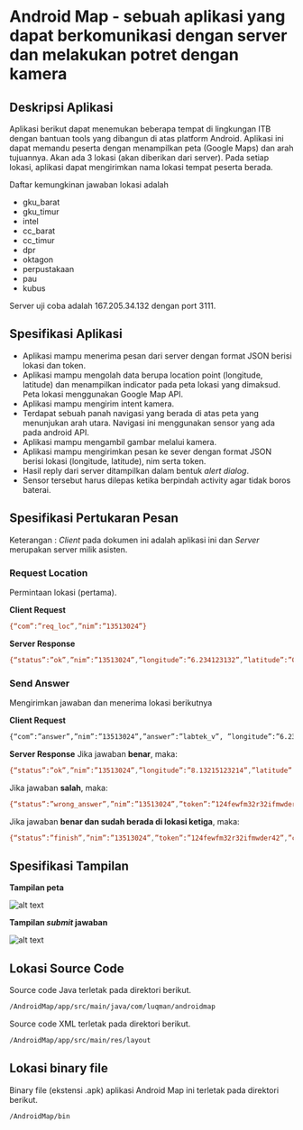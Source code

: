 # Android Map - sebuah aplikasi yang dapat berkomunikasi dengan server dan melakukan potret dengan kamera

## Deskripsi Aplikasi

Aplikasi berikut dapat menemukan beberapa tempat di lingkungan ITB dengan bantuan tools yang dibangun di atas platform Android. Aplikasi ini dapat memandu peserta dengan menampilkan peta (Google Maps) dan arah tujuannya. Akan ada 3 lokasi (akan diberikan dari server). Pada setiap lokasi, aplikasi dapat  mengirimkan nama lokasi tempat peserta berada. 

Daftar kemungkinan jawaban lokasi adalah

* gku_barat
* gku_timur
* intel
* cc_barat
* cc_timur
* dpr
* oktagon
* perpustakaan
* pau
* kubus

Server uji coba adalah 167.205.34.132 dengan port 3111.

## Spesifikasi Aplikasi

* Aplikasi mampu menerima pesan dari server dengan format JSON berisi lokasi dan token.
* Aplikasi mampu mengolah data berupa location point (longitude, latitude) dan menampilkan indicator pada peta lokasi yang dimaksud. Peta lokasi menggunakan Google Map API.
* Aplikasi mampu mengirim intent kamera.
* Terdapat sebuah panah navigasi yang berada di atas peta yang menunjukan arah utara. Navigasi ini menggunakan sensor yang ada pada android API.
* Aplikasi mampu mengambil gambar melalui kamera.
* Aplikasi mampu mengirimkan pesan ke sever dengan format JSON berisi lokasi (longitude, latitude), nim serta token.
* Hasil reply dari server ditampilkan dalam bentuk *alert dialog*.
* Sensor tersebut harus dilepas ketika berpindah activity agar tidak boros baterai.


## Spesifikasi Pertukaran Pesan
Keterangan : *Client* pada dokumen ini adalah aplikasi ini dan *Server* merupakan server milik asisten.
### Request Location
Permintaan lokasi (pertama).

**Client Request**
```sh
{“com”:”req_loc”,”nim”:”13513024”}
```
**Server Response** 
```sh
{“status”:”ok”,”nim”:”13513024”,”longitude”:”6.234123132”,”latitude”:”0.1234123412”,”token”:”21nu2f2n3rh23diefef23hr23ew”}
```
### Send Answer
Mengirimkan jawaban dan menerima lokasi berikutnya

**Client Request**
```sh
{“com”:”answer”,”nim”:”13513024”,”answer”:”labtek_v”, ”longitude”:”6.234123132”,”latitude”:”0.1234123412”,”token”:”21nu2f2n3rh23diefef23hr23ew”}
```
**Server Response**
Jika jawaban **benar**, maka:
```sh
{“status”:”ok”,”nim”:”13513024”,”longitude”:”8.13215123214”,”latitude”:”9.1234123412”,”token”:”124fewfm32r32ifmwder42”}
```
Jika jawaban **salah**, maka:
```sh
{“status”:”wrong_answer”,”nim”:”13513024”,”token”:”124fewfm32r32ifmwder42”}
```
Jika jawaban **benar dan sudah berada di lokasi ketiga**, maka:
```sh
{“status”:”finish”,”nim”:”13513024”,”token”:”124fewfm32r32ifmwder42”,”check”:1}
```
## Spesifikasi Tampilan
**Tampilan peta**

![alt text](http://i.imgur.com/igpBp8P.jpg)

**Tampilan *submit* jawaban**

![alt text](http://i.imgur.com/KwgM7cd.jpg)

## Lokasi Source Code
Source code Java terletak pada direktori berikut.
```sh
/AndroidMap/app/src/main/java/com/luqman/androidmap
```
Source code XML terletak pada direktori berikut.
```sh
/AndroidMap/app/src/main/res/layout
```

## Lokasi binary file
Binary file (ekstensi .apk) aplikasi Android Map ini terletak pada direktori berikut.
```sh
/AndroidMap/bin
```

[Markdown]: <http://dillinger.io/>
